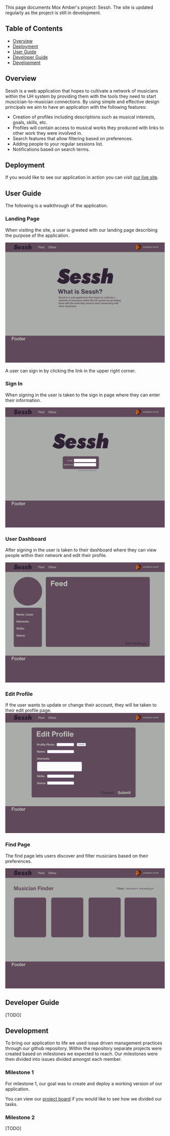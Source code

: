 This page documents Mox Amber's project: Sessh. The site is updated regularly
as the project is still in development.

## Table of Contents

* [Overview](https://mox-amber.github.io/sessh/#overview)
* [Deployment](https://mox-amber.github.io/sessh/#deployment)
* [User Guide](https://mox-amber.github.io/sessh/#user-guide)
* [Developer Guide](https://mox-amber.github.io/sessh/#developer-guide)
* [Development](https://mox-amber.github.io/sessh/#development)


## Overview
Sessh is a web application that hopes to cultivate a network of musicians
within the UH system by providing them with the tools they need to start
muscician-to-musician connections. By using simple and effective design 
principals we aim to have an application with the following features:

* Creation of profiles including descriptions such as musical interests, goals, skills, etc.
* Profiles will contain access to musical works they produced with links to other work they
  were involved in.
* Search features that allow filtering based on preferences.
* Adding people to your regular sessions list.
* Notifications based on search terms.


## Deployment
If you would like to see our application in action you can visit [our live site]().

## User Guide
The following is a walkthrough of the application.

### Landing Page
When visiting the site, a user is greeted with our landing page describing the
purpose of the application. 

![](doc/landing-page.png)

A user can sign in by clicking the link in the upper right corner.

### Sign In
When signing in the user is taken to the sign in page where they can enter their
information.

![](doc/login-page.png)

### User Dashboard
After signing in the user is taken to their dashboard where they can view people
within their network and edit their profile.

![](doc/dashboard.png)

### Edit Profile
If the user wants to update or change their account, they will be taken to their
edit profile page.
![](doc/edit-page.png)

### Find Page
The find page lets users discover and filter musicians based on their preferences.

![](doc/find-page.png)


## Developer Guide
[TODO]

## Development
To bring our application to life we used issue driven management practices through 
our github repository. Within the repository separate projects were created based
on milestones we expected to reach. Our milestones were then divided into issues 
divided amongst each member.

### Milestone 1
For milestone 1, our goal was to create and deploy a working version of our application.

You can view our [project board](https://github.com/mox-amber/sessh/projects/1)
if you would like to see how we divided our tasks.

### Milestone 2
[TODO]



